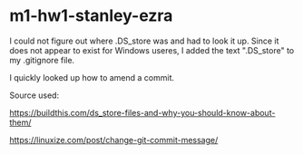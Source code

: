 # m1-hw1-stanley-ezra

I could not figure out where .DS_store was and had to look it up. Since it does not appear to exist for Windows useres, I added the text ".DS_store" to my .gitignore file.

I quickly looked up how to amend a commit. 

Source used: 

https://buildthis.com/ds_store-files-and-why-you-should-know-about-them/

https://linuxize.com/post/change-git-commit-message/